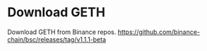 # Download GETH
Download GETH from Binance repos.
https://github.com/binance-chain/bsc/releases/tag/v1.1.1-beta

